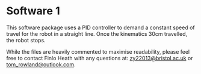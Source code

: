 # Software 1
This software package uses a PID controller to demand a constant speed of travel for the robot in a straight line. Once the kinematics 30cm travelled, the robot stops. <br>

While the files are heavily commented to maximise readability, please feel free to contact Finlo Heath with any questions at: [zy22013@bristol.ac.uk](mailto:zy22013@bristol.ac.uk) or [tom_rowland@outlook.com](mailto:tom_rowland@outlook.com).
